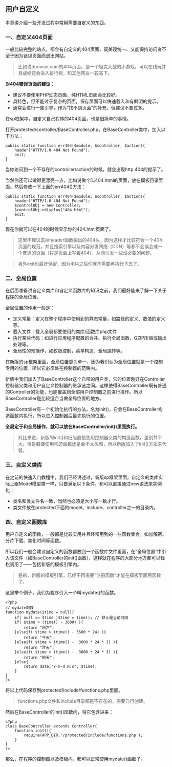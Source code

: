 ## 用户自定义

本章讲介绍一些开发过程中常用需要自定义的东西。

### 一、自定义404页面

一般比较完整的站点，都会有自定义的404页面，既美观统一、又能保持访问者不至于因为错误页面而退出网站。

> 比如说duowan.com的404页面，是一个坦克大战的小游戏，可以在线玩并且成绩还会进入排行榜，和其他网友一较高下。

**对404错误页面的建议：**

- 建议不要使用PHP动态页面，纯HTML页面会比较好。
- 具特色，但不能过于复杂的页面，保存页面可以快速载入和有鲜明的提示。
- 通常会进行一些引导，作为“找不到页面”的补充，但建议不要过多。

在sp框架中，自定义自己程序的404页面，也是很简单的事情。

打开protected/controller/BaseController.php，在BaseController类中，加入以下方法：

	public static function err404($module, $controller, $action){
		header("HTTP/1.0 404 Not Found");
		exit;
	}
    
当你访问到一个不存在的controller/action的时候，就会出现http 404的提示了。

当然你还可以做得更漂亮一点，比如说做个叫404.html的页面，放在模板目录里面。然后修改一下上面的err404()方法：

	public static function err404($module, $controller, $action){
		header("HTTP/1.0 404 Not Found");
		$controlObj = new Controller;
		$controlObj->display("404.html");
		exit;
	}

现在你就可以在404的时候显示你的404.html页面了。

> 这里不建议去掉header函数输出的404头，因为这样才比较符合一个404页面的规范，并且搜索引擎以及内容分发网络（CDN）等都不会误会成一个普通的页面（只是页面上写着404），从而引发一些没必要的问题。

> 另外exit也最好保留，因为404之后你就不需要再执行下去了。

### 二、全局位置

在后面准备讲自定义类库和自定义函数库的知识之前，我们最好能来了解一下关于程序的全局位置。

全局位置的作用一般是：

- 定义常量：定义在整个程序中使用到的静态常量，如路径的定义、数值的定义等。
- 载入文件：载入全局都要使用的类库/函数库php文件
- 执行某些代码：如进行应用程序配置的合并、执行全局函数，GZIP压缩或输出处理等。
- 全局性的预操作，如权限控制，菜单构造、全局跳转等。

在新版的sp框架里面，全局位置更为单一，因为我们认为全局位置就是一个控制专用的位置，所以它必须处在控制器的范畴内。

新版中我们加入了BaseController这个自带的用户类，它的位置刚好在Controller控制器父类和用户自定义控制器的继承链之间。这样使得BaseController既有普通的Controller的功能，也能覆盖到全部用户控制器之前进行操作。所以BaseController是比较适合当做全局位置的地方。

BaseController有一个初始化执行的方法，名为init()，它会在BaseController构造函数内执行，所以进入控制器后最先执行的位置。

**全局定于和全局操作，就可以放在BaseController/init()里面执行。**

> 对比来说，新版的init()和旧版直接使用控制器父类的构造函数，差别并不大。但是直接使用构造函数还是会不太优雅，所以新版加入了init()方法来代替。

### 三、自定义类库

在之前的快速入门教程中，我们已经讲述过，新版sp框架里面，自定义的类库实际上跟Model模型类一样，只要满足以下条件，都可以直接通过new语法来实例化：

- 类名和类文件名一致，当然也必须是大小写一致才行。
- 类文件放在protected下面的model、include、controller之一的目录内。

### 四、自定义函数库

用户自定义的函数，一般都是比较实用并且经常用到的一些函数集合，如加解密、分片下载、美化时间等函数。

所以我们一般会建议自定义的函数都放到一个函数库文件里面，在“全局位置”中引入该文件（如BaseController的init()函数），这样就在程序的大部分地方都可以轻松调用了——包括新版的模板引擎内。

> 是的，新版的模板引擎，已经不再需要“注册函数”才能在模板里面用函数了。

这里举个例子，我们为程序引入一个叫mydate()的函数。
    
    <?php
    // mydate函数
    function mydate($time = null){
        if( null == $time )$time = time(); // 默认是当前时间
        if( $time > (time() - 3600) ){
            return "刚才";
        }elseif( $time > (time() - 3600 * 24) ){
            return "今天";
        }elseif( $time > (time() -  3600 * 24 * 2) ){
            return "昨天";
        }elseif( $time > (time() -  3600 * 24 * 3) ){
            return "前天";
        }else{
            return date("Y-m-d H:s", $time);
        }
    }
    ?>
将以上代码保存到protected/include/functions.php里面。

> functions.php文件和include目录都是不存在的，需要自行创建。

然后在BaseController的init()函数内，将它包含进来：

    <?php
    class BaseController extends Controller{
        function init(){
            require(APP_DIR.'/protected/include/functions.php');
        }
    } 
    ?>
    
那么，在程序的控制器以及模板内，都可以正常使用mydate()函数了。